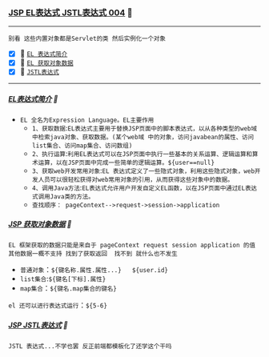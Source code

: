 ### [JSP EL表达式 JSTL表达式 004](#top) <b id="top"></b> :maple_leaf:

----
`别看 这些内置对象都是Servlet的类 然后实例化一个对象`

- [x] :maple_leaf: [`EL 表达式简介`](#intro)
- [x] :maple_leaf: [`EL 获取对象数据`](#url)
- [x] :maple_leaf: [`JSTL表达式`](#jstl)

------

##### [EL表达式简介](#top)  :maple_leaf: <b id="intro"></b> 
* `EL 全名为Expression Language。EL主要作用`
  * `1、获取数据`:`EL表达式主要用于替换JSP页面中的脚本表达式，以从各种类型的web域 中检索java对象、获取数据。(某个web域 中的对象，访问javabean的属性、访问list集合、访问map集合、访问数组)`
  * `2、执行运算`:`利用EL表达式可以在JSP页面中执行一些基本的关系运算、逻辑运算和算术运算，以在JSP页面中完成一些简单的逻辑运算。${user==null}`
  * `3、获取web开发常用对象`:`EL 表达式定义了一些隐式对象，利用这些隐式对象，web开发人员可以很轻松获得对web常用对象的引用，从而获得这些对象中的数据。`
  * `4、调用Java方法`:`EL表达式允许用户开发自定义EL函数，以在JSP页面中通过EL表达式调用Java类的方法。`
  * `查找顺序： pageContext-->request->session->application`
##### [JSP 获取对象数据](#top)  :maple_leaf: <b id="url"></b> 
`EL 框架获取的数据只能是来自于 pageContext request session application 的值 其他数据一概不支持 找到了获取返回  找不到 就什么也不发生`
* `普通对象`：`${键名称.属性.属性...}   ${user.id}`  
* `list集合`:`${键名[下标].属性}`
* `map集合`：`${键名.map集合的键名}`

`el 还可以进行表达式运行`：`${5-6}`
##### [JSP JSTL表达式](#top)  :maple_leaf: <b id="jstl"></b>
`JSTL 表达式...不学也罢 反正前端都模板化了还学这个干吗`
